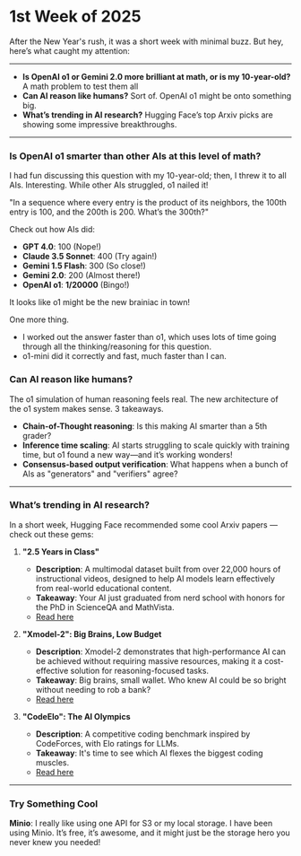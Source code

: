 # 1st Week of 2025  
After the New Year's rush, it was a short week with minimal buzz. But hey, here’s what caught my attention:

---

- **Is OpenAI o1 or Gemini 2.0 more brilliant at math, or is my 10-year-old?** A math problem to test them all
- **Can AI reason like humans?** Sort of. OpenAI o1 might be onto something big.  
- **What’s trending in AI research?** Hugging Face’s top Arxiv picks are showing some impressive breakthroughs.

---

### Is OpenAI o1 smarter than other AIs at this level of math?  

I had fun discussing this question with my 10-year-old; then, I threw it to all AIs. Interesting.  While other AIs struggled, o1 nailed it! 

"In a sequence where every entry is the product of its neighbors, the 100th entry is 100, and the 200th is 200. What’s the 300th?"

Check out how AIs did:  
- **GPT 4.0**: 100 (Nope!)  
- **Claude 3.5 Sonnet**: 400 (Try again!)  
- **Gemini 1.5 Flash**: 300 (So close!)  
- **Gemini 2.0**: 200 (Almost there!)  
- **OpenAI o1**: **1/20000** (Bingo!)  

It looks like o1 might be the new brainiac in town!

One more thing. 
* I worked out the answer faster than o1, which uses lots of time going through all the thinking/reasoning for this question. 
* o1-mini did it correctly and fast, much faster than I can. 

### Can AI reason like humans?  
The o1 simulation of human reasoning feels real. The new architecture of the o1 system makes sense. 3 takeaways.
- **Chain-of-Thought reasoning**: Is this making AI smarter than a 5th grader?  
- **Inference time scaling**: AI starts struggling to scale quickly with training time, but o1 found a new way—and it’s working wonders!
- **Consensus-based output verification**: What happens when a bunch of AIs as "generators" and "verifiers" agree?


---

### What’s trending in AI research?  
In a short week, Hugging Face recommended some cool Arxiv papers — check out these gems:

1. **"2.5 Years in Class"**  
   - **Description**: A multimodal dataset built from over 22,000 hours of instructional videos, designed to help AI models learn effectively from real-world educational content.  
   - **Takeaway**: Your AI just graduated from nerd school with honors for the PhD in ScienceQA and MathVista.
   - [Read here](https://arxiv.org/pdf/2501.00958.pdf)

2. **"Xmodel-2": Big Brains, Low Budget**  
   - **Description**: Xmodel-2 demonstrates that high-performance AI can be achieved without requiring massive resources, making it a cost-effective solution for reasoning-focused tasks.  
   - **Takeaway**: Big brains, small wallet. Who knew AI could be so bright without needing to rob a bank?  
   - [Read here](https://arxiv.org/pdf/2412.19638.pdf)

3. **"CodeElo": The AI Olympics**  
   - **Description**: A competitive coding benchmark inspired by CodeForces, with Elo ratings for LLMs.
   - **Takeaway**: It's time to see which AI flexes the biggest coding muscles.  
   - [Read here](https://arxiv.org/pdf/2501.01257.pdf)

---

### Try Something Cool  

**Minio**: I really like using one API for S3 or my local storage. I have been using Minio. It’s free, it’s awesome, and it might just be the storage hero you never knew you needed! 
